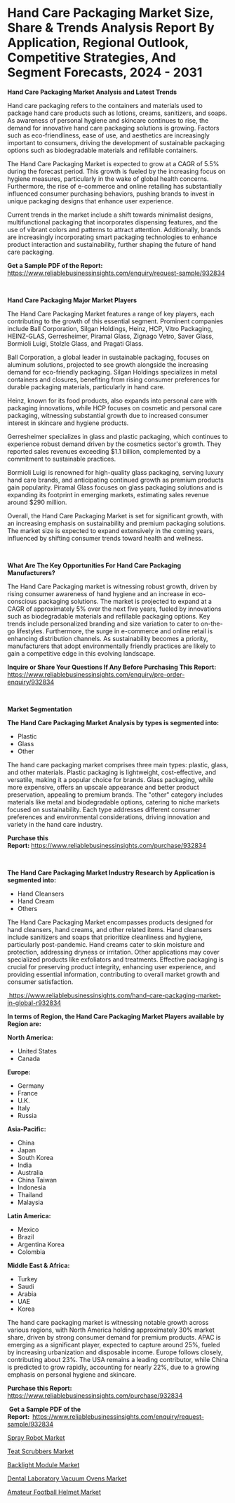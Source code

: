 <p><h1>Hand Care Packaging Market Size, Share & Trends Analysis Report By Application, Regional Outlook, Competitive Strategies, And Segment Forecasts, 2024 - 2031</h1></p><p><strong>Hand Care Packaging Market Analysis and Latest Trends</strong></p>
<p><p>Hand care packaging refers to the containers and materials used to package hand care products such as lotions, creams, sanitizers, and soaps. As awareness of personal hygiene and skincare continues to rise, the demand for innovative hand care packaging solutions is growing. Factors such as eco-friendliness, ease of use, and aesthetics are increasingly important to consumers, driving the development of sustainable packaging options such as biodegradable materials and refillable containers.</p><p>The Hand Care Packaging Market is expected to grow at a CAGR of 5.5% during the forecast period. This growth is fueled by the increasing focus on hygiene measures, particularly in the wake of global health concerns. Furthermore, the rise of e-commerce and online retailing has substantially influenced consumer purchasing behaviors, pushing brands to invest in unique packaging designs that enhance user experience.</p><p>Current trends in the market include a shift towards minimalist designs, multifunctional packaging that incorporates dispensing features, and the use of vibrant colors and patterns to attract attention. Additionally, brands are increasingly incorporating smart packaging technologies to enhance product interaction and sustainability, further shaping the future of hand care packaging.</p></p>
<p><strong>Get a Sample PDF of the Report:&nbsp;</strong> <a href="https://www.reliablebusinessinsights.com/enquiry/request-sample/932834?utm_campaign=1138&utm_medium=2&utm_source=Github&utm_content=ia&utm_term=18102024&utm_id=hand-care-packaging">https://www.reliablebusinessinsights.com/enquiry/request-sample/932834</a></p>
<p>&nbsp;</p>
<p><strong>Hand Care Packaging Major Market Players</strong></p>
<p><p>The Hand Care Packaging Market features a range of key players, each contributing to the growth of this essential segment. Prominent companies include Ball Corporation, Silgan Holdings, Heinz, HCP, Vitro Packaging, HEINZ-GLAS, Gerresheimer, Piramal Glass, Zignago Vetro, Saver Glass, Bormioli Luigi, Stolzle Glass, and Pragati Glass.</p><p>Ball Corporation, a global leader in sustainable packaging, focuses on aluminum solutions, projected to see growth alongside the increasing demand for eco-friendly packaging. Silgan Holdings specializes in metal containers and closures, benefiting from rising consumer preferences for durable packaging materials, particularly in hand care.</p><p>Heinz, known for its food products, also expands into personal care with packaging innovations, while HCP focuses on cosmetic and personal care packaging, witnessing substantial growth due to increased consumer interest in skincare and hygiene products.</p><p>Gerresheimer specializes in glass and plastic packaging, which continues to experience robust demand driven by the cosmetics sector's growth. They reported sales revenues exceeding $1.1 billion, complemented by a commitment to sustainable practices.</p><p>Bormioli Luigi is renowned for high-quality glass packaging, serving luxury hand care brands, and anticipating continued growth as premium products gain popularity. Piramal Glass focuses on glass packaging solutions and is expanding its footprint in emerging markets, estimating sales revenue around $290 million.</p><p>Overall, the Hand Care Packaging Market is set for significant growth, with an increasing emphasis on sustainability and premium packaging solutions. The market size is expected to expand extensively in the coming years, influenced by shifting consumer trends toward health and wellness.</p></p>
<p>&nbsp;</p>
<p><strong>What Are The Key Opportunities For Hand Care Packaging Manufacturers?</strong></p>
<p><p>The Hand Care Packaging market is witnessing robust growth, driven by rising consumer awareness of hand hygiene and an increase in eco-conscious packaging solutions. The market is projected to expand at a CAGR of approximately 5% over the next five years, fueled by innovations such as biodegradable materials and refillable packaging options. Key trends include personalized branding and size variation to cater to on-the-go lifestyles. Furthermore, the surge in e-commerce and online retail is enhancing distribution channels. As sustainability becomes a priority, manufacturers that adopt environmentally friendly practices are likely to gain a competitive edge in this evolving landscape.</p></p>
<p><strong>Inquire or Share Your Questions If Any Before Purchasing This Report:</strong> <a href="https://www.reliablebusinessinsights.com/enquiry/pre-order-enquiry/932834?utm_campaign=1138&utm_medium=2&utm_source=Github&utm_content=ia&utm_term=18102024&utm_id=hand-care-packaging">https://www.reliablebusinessinsights.com/enquiry/pre-order-enquiry/932834</a></p>
<p>&nbsp;</p>
<p><strong>Market Segmentation</strong></p>
<p><strong>The Hand Care Packaging Market Analysis by types is segmented into:</strong></p>
<p><ul><li>Plastic</li><li>Glass</li><li>Other</li></ul></p>
<p><p>The hand care packaging market comprises three main types: plastic, glass, and other materials. Plastic packaging is lightweight, cost-effective, and versatile, making it a popular choice for brands. Glass packaging, while more expensive, offers an upscale appearance and better product preservation, appealing to premium brands. The "other" category includes materials like metal and biodegradable options, catering to niche markets focused on sustainability. Each type addresses different consumer preferences and environmental considerations, driving innovation and variety in the hand care industry.</p></p>
<p><strong>Purchase this Report:&nbsp;</strong><a href="https://www.reliablebusinessinsights.com/purchase/932834?utm_campaign=1138&utm_medium=2&utm_source=Github&utm_content=ia&utm_term=18102024&utm_id=hand-care-packaging">https://www.reliablebusinessinsights.com/purchase/932834</a></p>
<p>&nbsp;</p>
<p><strong>The Hand Care Packaging Market Industry Research by Application is segmented into:</strong></p>
<p><ul><li>Hand Cleansers</li><li>Hand Cream</li><li>Others</li></ul></p>
<p><p>The Hand Care Packaging Market encompasses products designed for hand cleansers, hand creams, and other related items. Hand cleansers include sanitizers and soaps that prioritize cleanliness and hygiene, particularly post-pandemic. Hand creams cater to skin moisture and protection, addressing dryness or irritation. Other applications may cover specialized products like exfoliators and treatments. Effective packaging is crucial for preserving product integrity, enhancing user experience, and providing essential information, contributing to overall market growth and consumer satisfaction.</p></p>
<p><a href="https://www.reliablebusinessinsights.com/hand-care-packaging-market-in-global-r932834?utm_campaign=1138&utm_medium=2&utm_source=Github&utm_content=ia&utm_term=18102024&utm_id=hand-care-packaging">&nbsp;https://www.reliablebusinessinsights.com/hand-care-packaging-market-in-global-r932834</a></p>
<p><strong>In terms of Region, the Hand Care Packaging Market Players available by Region are:</strong></p>
<p>
    <p> <strong> North America: </strong>
        <ul>
            <li>United States</li>
            <li>Canada</li>
        </ul>
        </p> 
    <p> <strong> Europe: </strong>
        <ul>
            <li>Germany</li>
            <li>France</li>
            <li>U.K.</li>
            <li>Italy</li>
            <li>Russia</li>
        </ul>
        </p> 
    <p> <strong> Asia-Pacific: </strong>
        <ul>
            <li>China</li>
            <li>Japan</li>
            <li>South Korea</li>
            <li>India</li>
            <li>Australia</li>
            <li>China Taiwan</li>
            <li>Indonesia</li>
            <li>Thailand</li>
            <li>Malaysia</li>
        </ul>
        </p> 
    <p> <strong> Latin America: </strong>
        <ul>
            <li>Mexico</li>
            <li>Brazil</li>
            <li>Argentina Korea</li>
            <li>Colombia</li>
        </ul>
        </p> 
    <p> <strong> Middle East & Africa: </strong>
        <ul>
            <li>Turkey</li>
            <li>Saudi</li>
            <li>Arabia</li>
            <li>UAE</li>
            <li>Korea</li>
        </ul>
    </p>
    </p>
<p><p>The hand care packaging market is witnessing notable growth across various regions, with North America holding approximately 30% market share, driven by strong consumer demand for premium products. APAC is emerging as a significant player, expected to capture around 25%, fueled by increasing urbanization and disposable income. Europe follows closely, contributing about 23%. The USA remains a leading contributor, while China is predicted to grow rapidly, accounting for nearly 22%, due to a growing emphasis on personal hygiene and skincare.</p></p>
<p><strong>Purchase this Report: </strong><a href="https://www.reliablebusinessinsights.com/purchase/932834?utm_campaign=1138&utm_medium=2&utm_source=Github&utm_content=ia&utm_term=18102024&utm_id=hand-care-packaging">https://www.reliablebusinessinsights.com/purchase/932834</a></p>
<p>&nbsp;<strong>Get a Sample PDF of the Report:&nbsp;&nbsp;</strong><a href="https://www.reliablebusinessinsights.com/enquiry/request-sample/932834?utm_campaign=1138&utm_medium=2&utm_source=Github&utm_content=ia&utm_term=18102024&utm_id=hand-care-packaging">https://www.reliablebusinessinsights.com/enquiry/request-sample/932834</a></p>
<p><strong></strong></p>
<p><p><a href="https://issuu.com/reportprime-2/docs/spray-robot-market-size-2030.pptx_02572bccbd60fd?utm_campaign=1138&utm_medium=2&utm_source=Github&utm_content=ia&utm_term=18102024&utm_id=hand-care-packaging">Spray Robot Market</a></p><p><a href="https://issuu.com/reportprime-2/docs/teat-scrubbers-market-size-2030.ppt_c420786e165a7b?utm_campaign=1138&utm_medium=2&utm_source=Github&utm_content=ia&utm_term=18102024&utm_id=hand-care-packaging">Teat Scrubbers Market</a></p><p><a href="https://www.linkedin.com/pulse/backlight-module-market-global-regional-analysis-2024-2031-eytye?utm_campaign=1138&utm_medium=2&utm_source=Github&utm_content=ia&utm_term=18102024&utm_id=hand-care-packaging">Backlight Module Market</a></p><p><a href="https://github.com/seemagartingsvo/Market-Research-Report-List-1/blob/main/dental-laboratory-vacuum-ovens-market.md?utm_campaign=1138&utm_medium=2&utm_source=Github&utm_content=ia&utm_term=18102024&utm_id=hand-care-packaging">Dental Laboratory Vacuum Ovens Market</a></p><p><a href="https://github.com/dave2as/Market-Research-Report-List-1/blob/main/amateur-football-helmet-market.md?utm_campaign=1138&utm_medium=2&utm_source=Github&utm_content=ia&utm_term=18102024&utm_id=hand-care-packaging">Amateur Football Helmet Market</a></p></p>